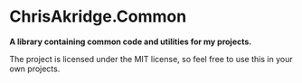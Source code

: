 # ChrisAkridge.Common

**A library containing common code and utilities for my projects.**

The project is licensed under the MIT license, so feel free to use this in your own projects.